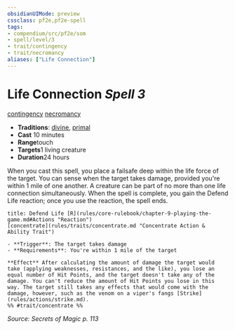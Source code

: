 ```yaml
---
obsidianUIMode: preview
cssclass: pf2e,pf2e-spell
tags:
- compendium/src/pf2e/som
- spell/level/3
- trait/contingency
- trait/necromancy
aliases: ["Life Connection"]
---
```

# Life Connection *Spell 3*   
[contingency](rules/traits/contingency-som.md "Contingency Spell Trait")  [necromancy](rules/traits/necromancy.md "Necromancy School Trait")  

- **Traditions**: [divine](rules/traits/divine.md "Divine Tradition Trait"), [primal](rules/traits/primal.md "Primal Tradition Trait")
- **Cast** 10 minutes 
- **Range**touch
- **Targets**1 living creature
- **Duration**24 hours

When you cast this spell, you place a failsafe deep within the life force of the target. You can sense when the target takes damage, provided you're within 1 mile of one another. A creature can be part of no more than one life connection simultaneously. When the spell is complete, you gain the Defend Life reaction; once you use the reaction, the spell ends.

```ad-embed-ability
title: Defend Life [R](rules/core-rulebook/chapter-9-playing-the-game.md#Actions "Reaction")
[concentrate](rules/traits/concentrate.md "Concentrate Action & Ability Trait")  

- **Trigger**: The target takes damage
- **Requirements**: You're within 1 mile of the target

**Effect** After calculating the amount of damage the target would take (applying weaknesses, resistances, and the like), you lose an equal number of Hit Points, and the target doesn't take any of the damage. You can't reduce the amount of Hit Points you lose in this way. The target still takes any effects that would come with the damage, however, such as the venom on a viper's fangs [Strike](rules/actions/strike.md).  
%% #trait/concentrate %%
```

*Source: Secrets of Magic p. 113*